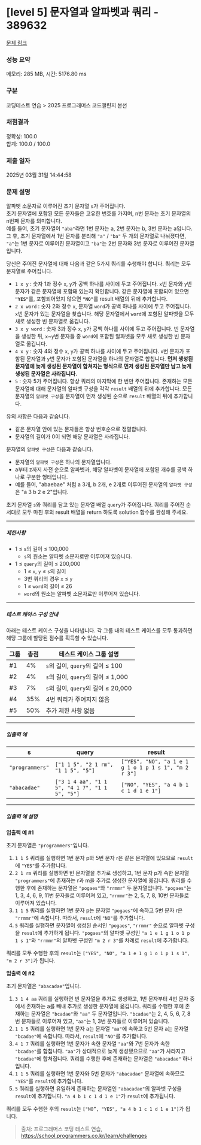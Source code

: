 # [level 5] 문자열과 알파벳과 쿼리 - 389632 

[문제 링크](https://school.programmers.co.kr/learn/courses/30/lessons/389632?language=cpp) 

### 성능 요약

메모리: 285 MB, 시간: 5176.80 ms

### 구분

코딩테스트 연습 > 2025 프로그래머스 코드챌린지 본선

### 채점결과

정확성: 100.0<br/>합계: 100.0 / 100.0

### 제출 일자

2025년 03월 31일 14:44:58

### 문제 설명

<p>알파벳 소문자로 이루어진 초기 문자열 <code>s</code>가 주어집니다. <br>
초기 문자열에 포함된 모든 문자들은 고유한 번호를 가지며, n번 문자는 초기 문자열의 n번째 문자를 의미합니다. <br>
예를 들어, 초기 문자열이 <code>"aba"</code>라면 1번 문자는 a, 2번 문자는 b, 3번 문자는 a입니다. 그 후, 초기 문자열에서 1번 문자를 분리해 <code>"a"</code> / <code>"ba"</code> 두 개의 문자열로 나눠졌다면, <code>"a"</code>는 1번 문자로 이루어진 문자열이고 <code>"ba"</code>는 2번 문자와 3번 문자로 이루어진 문자열입니다.</p>

<p>당신은 주어진 문자열에 대해 다음과 같은 5가지 쿼리를 수행해야 합니다. 쿼리는 모두 문자열로 주어집니다.</p>

<ul>
<li><code>1 x y</code> : 숫자 1과 정수 <code>x</code>, <code>y</code>가 공백 하나를 사이에 두고 주어집니다. <code>x</code>번 문자와 <code>y</code>번 문자가 같은 문자열에 포함돼 있는지 확인합니다. 같은 문자열에 포함되어 있으면 <strong><code>"YES"</code></strong>를, 포함되어있지 않으면 <strong><code>"NO"</code></strong>를 result 배열의 뒤에 추가합니다.<br></li>
<li><code>2 x word</code> : 숫자 2와 정수 <code>x</code>, 문자열 <code>word</code>가 공백 하나를 사이에 두고 주어집니다. <code>x</code>번 문자가 있는 문자열을 찾습니다. 해당 문자열에서 <code>word</code>에 포함된 알파벳을 모두 새로 생성한 빈 문자열로 옮깁니다.</li>
<li><code>3 x y word</code> : 숫자 3과 정수 <code>x</code>, <code>y</code>가 공백 하나를 사이에 두고 주어집니다. 빈 문자열을 생성한 뒤, <code>x</code>~<code>y</code>번 문자들 중 <code>word</code>에 포함된 알파벳을 모두 새로 생성한 빈 문자열로 옮깁니다.</li>
<li><code>4 x y</code> : 숫자 4와 정수 <code>x</code>, <code>y</code>가 공백 하나를 사이에 두고 주어집니다. <code>x</code>번 문자가 포함된 문자열과 <code>y</code>번 문자가 포함된 문자열을 하나의 문자열로 합칩니다. <strong>먼저 생성된 문자열에 늦게 생성된 문자열이 합쳐지는 형식으로 먼저 생성된 문자열만 남고 늦게 생성된 문자열은 사라집니다.</strong></li>
<li><code>5</code> : 숫자 5가 주어집니다. 항상 쿼리의 마지막에 한 번만 주어집니다. 존재하는 모든 문자열에 대해 문자열의 알파벳 구성을 각각 <code>result</code> 배열의 뒤에 추가합니다. 모든 문자열의 <code>알파벳 구성</code>을 문자열이 먼저 생성된 순으로 <code>result</code> 배열의 뒤에 추가합니다. </li>
</ul>

<p>유의 사항은 다음과 같습니다. </p>

<ul>
<li>같은 문자열 안에 있는 문자들은 항상 번호순으로 정렬합니다. </li>
<li>문자열의 길이가 0이 되면 해당 문자열은 사라집니다.</li>
</ul>

<p>문자열의 <code>알파벳 구성</code>은 다음과 같습니다.</p>

<ul>
<li>문자열의 <code>알파벳 구성</code>은 하나의 문자열입니다.</li>
<li>a부터 z까지 사전 순으로 알파벳과, 해당 알파벳이 문자열에 포함된 개수를 공백 하나로 구분한 형태입니다.</li>
<li>예를 들어, "abaebae" 처럼 a 3개, b 2개, e 2개로 이루어진 문자열의 <code>알파벳 구성</code>은 "a 3 b 2 e 2"입니다.</li>
</ul>

<p>초기 문자열 <code>s</code>와 쿼리를 담고 있는 문자열 배열 <code>query</code>가 주어집니다. 쿼리를 주어진 순서대로 모두 마친 후의 result 배열을 return 하도록 solution 함수를 완성해 주세요. </p>

<hr>

<h5>제한사항</h5>

<ul>
<li>1 ≤ <code>s</code>의 길이 ≤ 100,000

<ul>
<li><code>s</code>의 원소는 알파벳 소문자로만 이루어져 있습니다.</li>
</ul></li>
<li>1 ≤ <code>query</code>의 길이 ≤ 200,000

<ul>
<li>1 ≤ <code>x</code>, <code>y</code> ≤ <code>s</code>의 길이</li>
<li>3번 쿼리의 경우 <code>x</code> ≤ <code>y</code></li>
<li>1 ≤ <code>word</code>의 길이 ≤ 26</li>
<li><code>word</code>의 원소는 알파벳 소문자로만 이루어져 있습니다.</li>
</ul></li>
</ul>

<hr>

<h5>테스트 케이스 구성 안내</h5>

<p>아래는 테스트 케이스 구성을 나타냅니다. 각 그룹 내의 테스트 케이스를 모두 통과하면 해당 그룹에 할당된 점수를 획득할 수 있습니다.</p>
<table class="table">
        <thead><tr>
<th>그룹</th>
<th>총점</th>
<th>테스트 케이스 그룹 설명</th>
</tr>
</thead>
        <tbody><tr>
<td>#1</td>
<td>4%</td>
<td><code>s</code>의 길이, <code>query</code>의 길이 ≤ 100</td>
</tr>
<tr>
<td>#2</td>
<td>4%</td>
<td><code>s</code>의 길이, <code>query</code>의 길이 ≤ 1,000</td>
</tr>
<tr>
<td>#3</td>
<td>7%</td>
<td><code>s</code>의 길이, <code>query</code>의 길이 ≤ 20,000</td>
</tr>
<tr>
<td>#4</td>
<td>35%</td>
<td>4번 쿼리가 주어지지 않음</td>
</tr>
<tr>
<td>#5</td>
<td>50%</td>
<td>추가 제한 사항 없음</td>
</tr>
</tbody>
      </table>
<hr>

<h5>입출력 예</h5>
<table class="table">
        <thead><tr>
<th>s</th>
<th>query</th>
<th>result</th>
</tr>
</thead>
        <tbody><tr>
<td><code>"programmers"</code></td>
<td><code>["1 1 5", "2 1 rm", "1 1 5", "5"]</code></td>
<td><code>["YES", "NO", "a 1 e 1 g 1 o 1 p 1 s 1", "m 2 r 3"]</code></td>
</tr>
<tr>
<td><code>"abacadae"</code></td>
<td><code>["3 1 4 aa", "1 1 5", "4 1 7", "1 1 5", "5"]</code></td>
<td><code>["NO", "YES", "a 4 b 1 c 1 d 1 e 1"]</code></td>
</tr>
</tbody>
      </table>
<hr>

<h5>입출력 예 설명</h5>

<p><strong>입출력 예 #1</strong></p>

<p>초기 문자열은 <code>"programmers"</code>입니다.</p>

<ol>
<li><code>1 1 5</code> 쿼리를 실행하면 1번 문자 p와 5번 문자 r은 같은 문자열에 있으므로 <code>result</code>에 <code>"YES"</code>를 추가합니다.</li>
<li><code>2 1 rm</code> 쿼리를 실행하면 빈 문자열을 추가로 생성하고, 1번 문자 p가 속한 문자열 <code>"programmers"</code>에 존재하는 r과 m을 추가로 생성한 문자열에 옮깁니다. 쿼리를 수행한 후에 존재하는 문자열은 <code>"pogaes"</code>와 <code>"rrmmr"</code> 두 문자열입니다. <code>"pogaes"</code>는 1, 3, 4, 6, 9, 11번 문자들로 이루어져 있고, <code>"rrmmr"</code>는 2, 5, 7, 8, 10번 문자들로 이루어져 있습니다.</li>
<li><code>1 1 5</code> 쿼리를 실행하면 1번 문자 p는 문자열 <code>"pogaes"</code>에 속하고 5번 문자 r은 <code>"rrmmr"</code>에 속합니다. 따라서, <code>result</code>에 <code>"NO"</code>를 추가합니다.</li>
<li><code>5</code> 쿼리를 실행하면 문자열이 생성된 순서인 <code>"pogaes"</code>, <code>"rrmmr"</code> 순으로 알파벳 구성을 <code>result</code>에 추가하게 됩니다. <code>"pogaes"</code>의 알파벳 구성인 <code>"a 1 e 1 g 1 o 1 p 1 s 1"</code>와 <code>"rrmmr"</code>의 알파벳 구성인 <code>"m 2 r 3"</code>를 차례로 <code>result</code>에 추가합니다.</li>
</ol>

<p>쿼리를 모두 수행한 후의 <code>result</code>는 <code>["YES", "NO", "a 1 e 1 g 1 o 1 p 1 s 1", "m 2 r 3"]</code>가 됩니다.</p>

<p><strong>입출력 예 #2</strong></p>

<p>초기 문자열은 <code>"abacadae"</code>입니다.</p>

<ol>
<li><code>3 1 4 aa</code> 쿼리를 실행하면 빈 문자열을 추가로 생성하고, 1번 문자부터 4번 문자 중에서 존재하는 a를 빼내 추가로 생성한 문자열에 옮깁니다. 쿼리를 수행한 후에 존재하는 문자열은 <code>"bcadae"</code>와 <code>"aa"</code> 두 문자열입니다. <code>"bcadae"</code>는 2, 4, 5, 6, 7, 8번 문자들로 이루어져 있고, <code>"aa"</code>는 1, 3번 문자들로 이루어져 있습니다.</li>
<li><code>1 1 5</code> 쿼리를 실행하면 1번 문자 a는 문자열 <code>"aa"</code>에 속하고 5번 문자 a는 문자열 <code>"bcadae"</code>에 속합니다. 따라서, <code>result</code>에 <code>"NO"</code>를 추가합니다.</li>
<li><code>4 1 7</code> 쿼리를 실행하면 1번 문자가 속한 문자열 <code>"aa"</code>와 7번 문자가 속한 <code>"bcadae"</code>를 합칩니다. <code>"aa"</code>가 상대적으로 늦게 생성됐으므로 <code>"aa"</code>가 사라지고 <code>"bcadae"</code>에 합쳐집니다. 쿼리를 수행한 후에 존재하는 문자열은 <code>"abacadae"</code> 하나입니다.</li>
<li><code>1 1 5</code> 쿼리를 실행하면 1번 문자와 5번 문자가 <code>"abacadae"</code> 문자열에 속하므로 <code>"YES"</code>를 <code>result</code>에 추가합니다.</li>
<li><code>5</code> 쿼리를 실행하면 유일하게 존재하는 문자열인 <code>"abacadae"</code>의 알파벳 구성을 <code>result</code>에 추가합니다. <code>"a 4 b 1 c 1 d 1 e 1"</code>가 <code>result</code>에 추가됩니다.</li>
</ol>

<p>쿼리를 모두 수행한 후의 <code>result</code>는 <code>["NO”, "YES", "a 4 b 1 c 1 d 1 e 1"]</code>가 됩니다.</p>


> 출처: 프로그래머스 코딩 테스트 연습, https://school.programmers.co.kr/learn/challenges